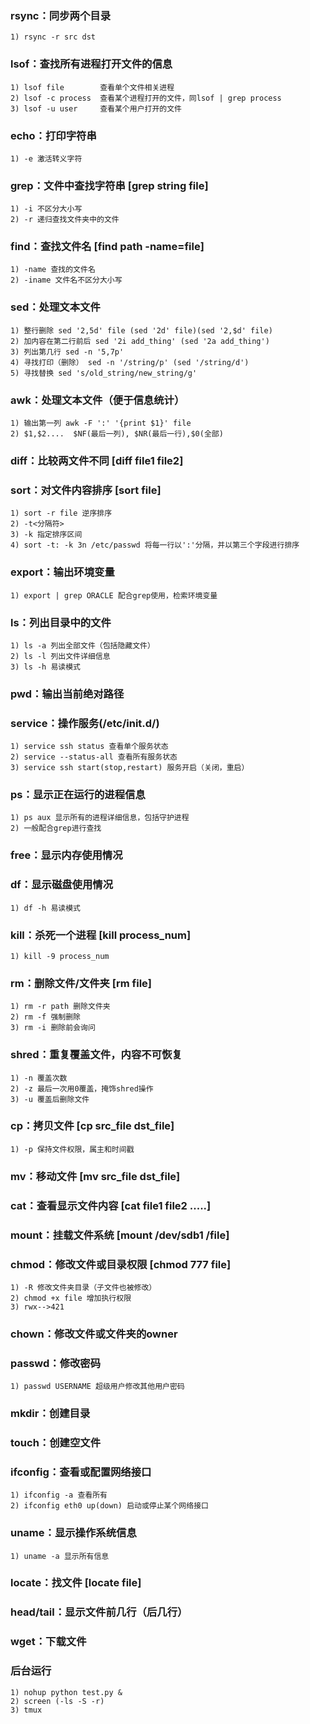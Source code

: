 ### rsync：同步两个目录
	1) rsync -r src dst

### lsof：查找所有进程打开文件的信息
	1) lsof file 		查看单个文件相关进程
	2) lsof -c process	查看某个进程打开的文件，同lsof | grep process
	3) lsof -u user		查看某个用户打开的文件
	
### echo：打印字符串
	1) -e 激活转义字符
	
### grep：文件中查找字符串 [grep string file]
	1) -i 不区分大小写
	2) -r 递归查找文件夹中的文件
	
### find：查找文件名 [find path -name=file]
	1) -name 查找的文件名
	2) -iname 文件名不区分大小写

### sed：处理文本文件
	1) 整行删除 sed '2,5d' file (sed '2d' file)(sed '2,$d' file)
	2) 加内容在第二行前后 sed '2i add_thing' (sed '2a add_thing')
	3) 列出第几行 sed -n '5,7p'
	4) 寻找打印（删除） sed -n '/string/p' (sed '/string/d')
	5) 寻找替换 sed 's/old_string/new_string/g'
	
### awk：处理文本文件（便于信息统计）
	1) 输出第一列 awk -F ':' '{print $1}' file
	2) $1,$2....  $NF(最后一列), $NR(最后一行),$0(全部)
	
### diff：比较两文件不同 [diff file1 file2]

### sort：对文件内容排序 [sort file]
	1) sort -r file 逆序排序
	2) -t<分隔符>
	3) -k 指定排序区间
	4) sort -t: -k 3n /etc/passwd 将每一行以':'分隔，并以第三个字段进行排序
	
### export：输出环境变量
	1) export | grep ORACLE 配合grep使用，检索环境变量
	
### ls：列出目录中的文件
	1) ls -a 列出全部文件（包括隐藏文件）
	2) ls -l 列出文件详细信息
	3) ls -h 易读模式
	
### pwd：输出当前绝对路径

### service：操作服务(/etc/init.d/)
	1) service ssh status 查看单个服务状态
	2) service --status-all 查看所有服务状态
	3) service ssh start(stop,restart) 服务开启（关闭，重启）
	
### ps：显示正在运行的进程信息
	1) ps aux 显示所有的进程详细信息，包括守护进程
	2) 一般配合grep进行查找
	
### free：显示内存使用情况

### df：显示磁盘使用情况
	1) df -h 易读模式
	
### kill：杀死一个进程 [kill process_num]
	1) kill -9 process_num
	
### rm：删除文件/文件夹 [rm file]
	1) rm -r path 删除文件夹
	2) rm -f 强制删除
	3) rm -i 删除前会询问
	
### shred：重复覆盖文件，内容不可恢复
	1) -n 覆盖次数
	2) -z 最后一次用0覆盖，掩饰shred操作
	3) -u 覆盖后删除文件
	
### cp：拷贝文件 [cp src_file dst_file]
	1) -p 保持文件权限，属主和时间戳

### mv：移动文件 [mv src_file dst_file]

### cat：查看显示文件内容 [cat file1 file2 .....]

### mount：挂载文件系统 [mount /dev/sdb1 /file]

### chmod：修改文件或目录权限 [chmod 777 file]
	1) -R 修改文件夹目录（子文件也被修改）
	2) chmod +x file 增加执行权限
	3) rwx-->421
	
### chown：修改文件或文件夹的owner

### passwd：修改密码
	1) passwd USERNAME 超级用户修改其他用户密码
	
### mkdir：创建目录

### touch：创建空文件

### ifconfig：查看或配置网络接口
	1) ifconfig -a 查看所有
	2) ifconfig eth0 up(down) 启动或停止某个网络接口
	
### uname：显示操作系统信息
	1) uname -a 显示所有信息
	
### locate：找文件 [locate file]

### head/tail：显示文件前几行（后几行）

### wget：下载文件

### 后台运行
	1) nohup python test.py &
	2) screen (-ls -S -r)
	3) tmux